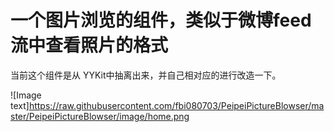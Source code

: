 # 一个图片浏览的组件，类似于微博feed 流中查看照片的格式

当前这个组件是从 YYKit中抽离出来，并自己相对应的进行改造一下。

![Image text]https://raw.githubusercontent.com/fbi080703/PeipeiPictureBlowser/master/PeipeiPictureBlowser/image/home.png

